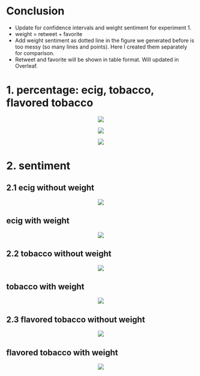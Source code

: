 # Conclusion
- Update for confidence intervals and weight sentiment for experiment 1.
- weight = retweet + favorite
- Add weight sentiment as dotted line in the figure we generated before is too messy (so many lines and points). 
Here I created them separately for comparison.
- Retweet and favorite will be shown in table format. Will updated in Overleaf.

# 1. percentage: ecig, tobacco, flavored tobacco
<p align="center">
  <img src="https://github.com/meettyj/Alcohol-on-Twitter/raw/master/revision/figures/percentage_SF_ecig_in_all_SF.png" />
</p>

<p align="center">
  <img src="https://github.com/meettyj/Alcohol-on-Twitter/raw/master/revision/figures/percentage_SF_tobacco_in_all_SF.png" />
</p>

<p align="center">
  <img src="https://github.com/meettyj/Alcohol-on-Twitter/raw/master/revision/figures/percentage_SF_flavored_tobacco_in_all_SF_tobacco.png" />
</p>

# 2. sentiment
## 2.1 ecig without weight
<p align="center">
  <img src="https://github.com/meettyj/Alcohol-on-Twitter/raw/master/revision/figures/with_or_without_weight/percentage_sentiment_SF_ecig_in_all_SF.png" />
</p>

## ecig with weight
<p align="center">
  <img src="https://github.com/meettyj/Alcohol-on-Twitter/raw/master/revision/figures/with_or_without_weight/percentage_weight_sentiment_SF_ecig_in_all_SF.png" />
</p>

## 2.2 tobacco without weight
<p align="center">
  <img src="https://github.com/meettyj/Alcohol-on-Twitter/raw/master/revision/figures/with_or_without_weight/percentage_sentiment_SF_tobacco_in_all_SF.png" />
</p>

## tobacco with weight
<p align="center">
  <img src="https://github.com/meettyj/Alcohol-on-Twitter/raw/master/revision/figures/with_or_without_weight/percentage_weight_sentiment_SF_tobacco_in_all_SF.png" />
</p>

## 2.3 flavored tobacco without weight
<p align="center">
  <img src="https://github.com/meettyj/Alcohol-on-Twitter/raw/master/revision/figures/with_or_without_weight/percentage_sentiment_SF_flavored_tobacco_in_all_SF_tobacco.png" />
</p>

## flavored tobacco with weight
<p align="center">
  <img src="https://github.com/meettyj/Alcohol-on-Twitter/raw/master/revision/figures/with_or_without_weight/percentage_weight_sentiment_SF_flavored_tobacco_in_all_SF_tobacco.png" />
</p>
